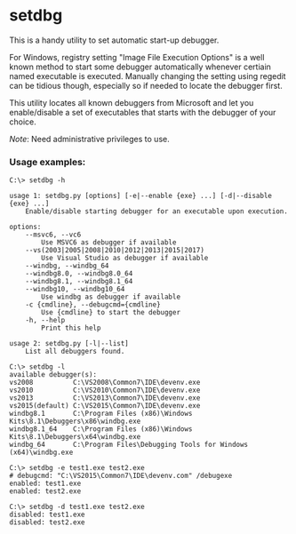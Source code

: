 # setdbg

This is a handy utility to set automatic start-up debugger.

For Windows, registry setting "Image File Execution Options" is a well
known method to start some debugger automatically whenever certiain
named executable is executed.  Manually changing the setting using
regedit can be tidious though, especially so if needed to locate the
debugger first.

This utility locates all known debuggers from Microsoft and let you
enable/disable a set of executables that starts with the debugger of
your choice.

*Note*: Need administrative privileges to use.

### Usage examples:

```
C:\> setdbg -h

usage 1: setdbg.py [options] [-e|--enable {exe} ...] [-d|--disable {exe} ...]
    Enable/disable starting debugger for an executable upon execution.

options:
    --msvc6, --vc6
        Use MSVC6 as debugger if available
    --vs(2003|2005|2008|2010|2012|2013|2015|2017)
        Use Visual Studio as debugger if available
    --windbg, --windbg_64
    --windbg8.0, --windbg8.0_64
    --windbg8.1, --windbg8.1_64
    --windbg10, --windbg10_64
        Use windbg as debugger if available
    -c {cmdline}, --debugcmd={cmdline}
        Use {cmdline} to start the debugger
    -h, --help
        Print this help

usage 2: setdbg.py [-l|--list]
    List all debuggers found.
```

```
C:\> setdbg -l
available debugger(s):
vs2008          C:\VS2008\Common7\IDE\devenv.exe
vs2010          C:\VS2010\Common7\IDE\devenv.exe
vs2013          C:\VS2013\Common7\IDE\devenv.exe
vs2015(default) C:\VS2015\Common7\IDE\devenv.exe
windbg8.1       C:\Program Files (x86)\Windows Kits\8.1\Debuggers\x86\windbg.exe
windbg8.1_64    C:\Program Files (x86)\Windows Kits\8.1\Debuggers\x64\windbg.exe
windbg_64       C:\Program Files\Debugging Tools for Windows (x64)\windbg.exe
```

```
C:\> setdbg -e test1.exe test2.exe
# debugcmd: "C:\VS2015\Common7\IDE\devenv.com" /debugexe
enabled: test1.exe
enabled: test2.exe
```

```
C:\> setdbg -d test1.exe test2.exe
disabled: test1.exe
disabled: test2.exe
```

